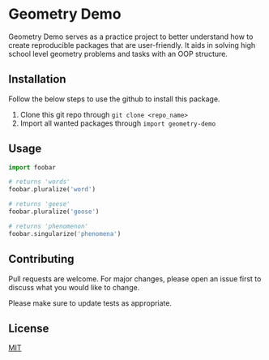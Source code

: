 # Geometry Demo

Geometry Demo serves as a practice project to better understand how to create reproducible packages that are user-friendly. It aids in solving high school level geometry problems and tasks with an OOP structure.

## Installation

Follow the below steps to use the github to install this package.

1. Clone this git repo through `git clone <repo_name>`
2. Import all wanted packages through `import geometry-demo`


## Usage

```python
import foobar

# returns 'words'
foobar.pluralize('word')

# returns 'geese'
foobar.pluralize('goose')

# returns 'phenomenon'
foobar.singularize('phenomena')
```

## Contributing

Pull requests are welcome. For major changes, please open an issue first
to discuss what you would like to change.

Please make sure to update tests as appropriate.

## License

[MIT](https://choosealicense.com/licenses/mit/)